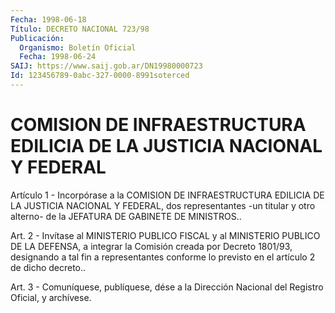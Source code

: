 ```yaml
---
Fecha: 1998-06-18
Título: DECRETO NACIONAL 723/98
Publicación:
  Organismo: Boletín Oficial
  Fecha: 1998-06-24
SAIJ: https://www.saij.gob.ar/DN19980000723
Id: 123456789-0abc-327-0000-8991soterced
---
```

# COMISION DE INFRAESTRUCTURA EDILICIA DE LA JUSTICIA NACIONAL Y FEDERAL

<a id="1"></a>
Artículo 1 - Incorpórase a la COMISION DE INFRAESTRUCTURA  EDILICIA DE LA JUSTICIA NACIONAL Y FEDERAL, dos representantes -un titular y otro   alterno-  de  la  JEFATURA  DE  GABINETE  DE  MINISTROS..

<a id="2"></a>
Art.  2  -  Invítase  al  MINISTERIO PUBLICO FISCAL y al MINISTERIO PUBLICO DE LA DEFENSA, a integrar  la  Comisión  creada por Decreto 1801/93, designando a tal fin a representantes conforme lo previsto en el artículo 2 de dicho decreto..

<a id="3"></a>
Art. 3  - Comuníquese, publíquese, dése a la Dirección Nacional del Registro  Oficial,  y  archívese.